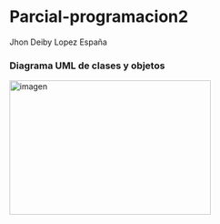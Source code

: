 # Parcial-programacion2
Jhon Deiby Lopez España


### Diagrama UML de clases y objetos
<img width="354" height="236" alt="imagen" src="https://github.com/user-attachments/assets/28780f7c-df2a-4c1f-8c1c-704e2e34eb7f" />


